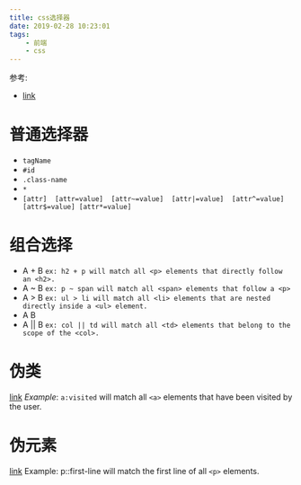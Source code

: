 ```yaml
---
title: css选择器
date: 2019-02-28 10:23:01
tags:
    - 前端
    - css
---
```

参考:
- [link](https://developer.mozilla.org/en-US/docs/Web/CSS/CSS_Selectors)

# 普通选择器
- `tagName`
- `#id` 
- `.class-name`
- `*`
- `[attr] 
[attr=value] 
[attr~=value] 
[attr|=value] 
[attr^=value] 
[attr$=value]
 [attr*=value]`

# 组合选择
- A + B `ex: h2 + p will match all <p> elements that directly follow an <h2>.`
- A ~ B `ex: p ~ span will match all <span> elements that follow a <p>` 
- A > B `ex: ul > li will match all <li> elements that are nested directly inside a <ul> element.`
- A B
- A || B `ex: col || td will match all <td> elements that belong to the scope of the <col>.`

# 伪类

[link](https://developer.mozilla.org/en-US/docs/Web/CSS/Pseudo-classes) 
*Example*: `a:visited` will match all `<a>` elements that have been visited by the user.

# 伪元素
[link](https://developer.mozilla.org/en-US/docs/Web/CSS/Pseudo-elements)
Example: p::first-line will match the first line of all `<p>` elements.

